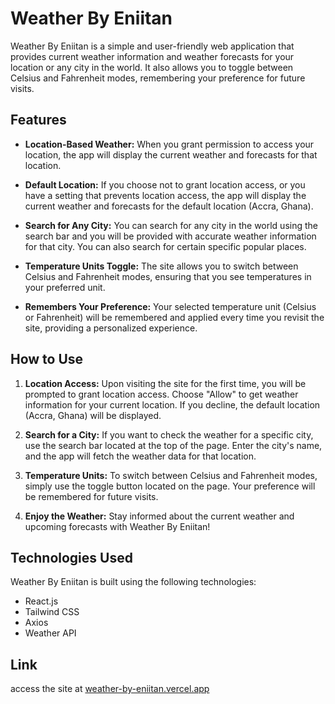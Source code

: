 # Weather By Eniitan

Weather By Eniitan is a simple and user-friendly web application that provides current weather information and weather forecasts for your location or any city in the world. It also allows you to toggle between Celsius and Fahrenheit modes, remembering your preference for future visits.

## Features

- **Location-Based Weather:** When you grant permission to access your location, the app will display the current weather and forecasts for that location.

- **Default Location:** If you choose not to grant location access, or you have a setting that prevents location access, the app will display the current weather and forecasts for the default location (Accra, Ghana).

- **Search for Any City:** You can search for any city in the world using the search bar and you will be provided with accurate weather information for that city. You can also search for certain specific popular places.

- **Temperature Units Toggle:** The site allows you to switch between Celsius and Fahrenheit modes, ensuring that you see temperatures in your preferred unit.

- **Remembers Your Preference:** Your selected temperature unit (Celsius or Fahrenheit) will be remembered and applied every time you revisit the site, providing a personalized experience.

## How to Use

1. **Location Access:** Upon visiting the site for the first time, you will be prompted to grant location access. Choose "Allow" to get weather information for your current location. If you decline, the default location (Accra, Ghana) will be displayed.

2. **Search for a City:** If you want to check the weather for a specific city, use the search bar located at the top of the page. Enter the city's name, and the app will fetch the weather data for that location.

3. **Temperature Units:** To switch between Celsius and Fahrenheit modes, simply use the toggle button located on the page. Your preference will be remembered for future visits.

4. **Enjoy the Weather:** Stay informed about the current weather and upcoming forecasts with Weather By Eniitan!

## Technologies Used

Weather By Eniitan is built using the following technologies:

- React.js
- Tailwind CSS
- Axios
- Weather API

## Link

access the site at [weather-by-eniitan.vercel.app](https://weather-by-eniitan.vercel.app) 
